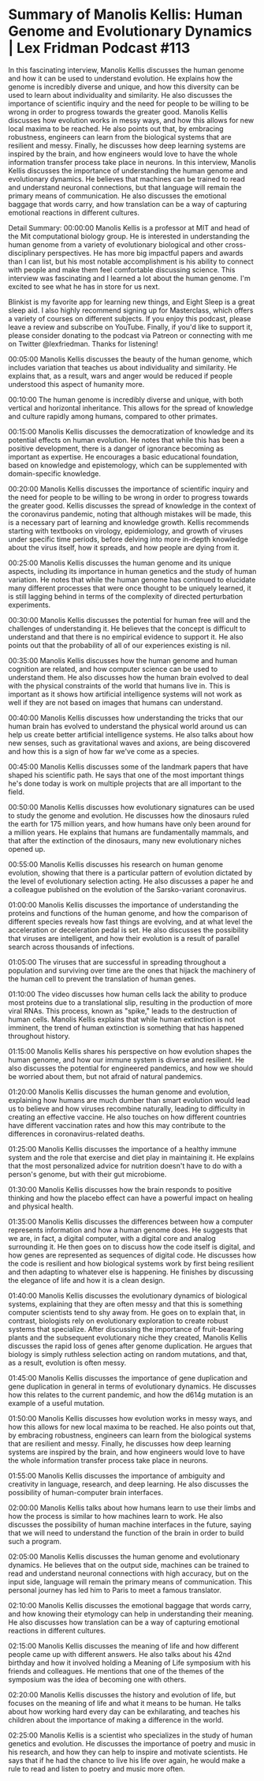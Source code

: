 # Summary of Manolis Kellis: Human Genome and Evolutionary Dynamics | Lex Fridman Podcast #113

In this fascinating interview, Manolis Kellis discusses the human genome and how it can be used to understand evolution. He explains how the genome is incredibly diverse and unique, and how this diversity can be used to learn about individuality and similarity. He also discusses the importance of scientific inquiry and the need for people to be willing to be wrong in order to progress towards the greater good.
Manolis Kellis discusses how evolution works in messy ways, and how this allows for new local maxima to be reached. He also points out that, by embracing robustness, engineers can learn from the biological systems that are resilient and messy. Finally, he discusses how deep learning systems are inspired by the brain, and how engineers would love to have the whole information transfer process take place in neurons.
In this interview, Manolis Kellis discusses the importance of understanding the human genome and evolutionary dynamics. He believes that machines can be trained to read and understand neuronal connections, but that language will remain the primary means of communication. He also discusses the emotional baggage that words carry, and how translation can be a way of capturing emotional reactions in different cultures.

Detail Summary: 
00:00:00
Manolis Kellis is a professor at MIT and head of the Mit computational biology group. He is interested in understanding the human genome from a variety of evolutionary biological and other cross-disciplinary perspectives. He has more big impactful papers and awards than I can list, but his most notable accomplishment is his ability to connect with people and make them feel comfortable discussing science. This interview was fascinating and I learned a lot about the human genome. I'm excited to see what he has in store for us next.

Blinkist is my favorite app for learning new things, and Eight Sleep is a great sleep aid. I also highly recommend signing up for Masterclass, which offers a variety of courses on different subjects. If you enjoy this podcast, please leave a review and subscribe on YouTube. Finally, if you'd like to support it, please consider donating to the podcast via Patreon or connecting with me on Twitter @lexfriedman. Thanks for listening!

00:05:00
Manolis Kellis discusses the beauty of the human genome, which includes variation that teaches us about individuality and similarity. He explains that, as a result, wars and anger would be reduced if people understood this aspect of humanity more.

00:10:00
The human genome is incredibly diverse and unique, with both vertical and horizontal inheritance. This allows for the spread of knowledge and culture rapidly among humans, compared to other primates.

00:15:00
Manolis Kellis discusses the democratization of knowledge and its potential effects on human evolution. He notes that while this has been a positive development, there is a danger of ignorance becoming as important as expertise. He encourages a basic educational foundation, based on knowledge and epistemology, which can be supplemented with domain-specific knowledge.

00:20:00
Manolis Kellis discusses the importance of scientific inquiry and the need for people to be willing to be wrong in order to progress towards the greater good. Kellis discusses the spread of knowledge in the context of the coronavirus pandemic, noting that although mistakes will be made, this is a necessary part of learning and knowledge growth. Kellis recommends starting with textbooks on virology, epidemiology, and growth of viruses under specific time periods, before delving into more in-depth knowledge about the virus itself, how it spreads, and how people are dying from it.

00:25:00
Manolis Kellis discusses the human genome and its unique aspects, including its importance in human genetics and the study of human variation. He notes that while the human genome has continued to elucidate many different processes that were once thought to be uniquely learned, it is still lagging behind in terms of the complexity of directed perturbation experiments.

00:30:00
Manolis Kellis discusses the potential for human free will and the challenges of understanding it. He believes that the concept is difficult to understand and that there is no empirical evidence to support it. He also points out that the probability of all of our experiences existing is nil.

00:35:00
Manolis Kellis discusses how the human genome and human cognition are related, and how computer science can be used to understand them. He also discusses how the human brain evolved to deal with the physical constraints of the world that humans live in. This is important as it shows how artificial intelligence systems will not work as well if they are not based on images that humans can understand.

00:40:00
Manolis Kellis discusses how understanding the tricks that our human brain has evolved to understand the physical world around us can help us create better artificial intelligence systems. He also talks about how new senses, such as gravitational waves and axions, are being discovered and how this is a sign of how far we've come as a species.

00:45:00
Manolis Kellis discusses some of the landmark papers that have shaped his scientific path. He says that one of the most important things he's done today is work on multiple projects that are all important to the field.

00:50:00
Manolis Kellis discusses how evolutionary signatures can be used to study the genome and evolution. He discusses how the dinosaurs ruled the earth for 175 million years, and how humans have only been around for a million years. He explains that humans are fundamentally mammals, and that after the extinction of the dinosaurs, many new evolutionary niches opened up.

00:55:00
Manolis Kellis discusses his research on human genome evolution, showing that there is a particular pattern of evolution dictated by the level of evolutionary selection acting. He also discusses a paper he and a colleague published on the evolution of the Sarsko-variant coronavirus.

01:00:00
Manolis Kellis discusses the importance of understanding the proteins and functions of the human genome, and how the comparison of different species reveals how fast things are evolving, and at what level the acceleration or deceleration pedal is set. He also discusses the possibility that viruses are intelligent, and how their evolution is a result of parallel search across thousands of infections.

01:05:00
The viruses that are successful in spreading throughout a population and surviving over time are the ones that hijack the machinery of the human cell to prevent the translation of human genes.

01:10:00
The video discusses how human cells lack the ability to produce most proteins due to a translational slip, resulting in the production of more viral RNAs. This process, known as "spike," leads to the destruction of human cells. Manolis Kellis explains that while human extinction is not imminent, the trend of human extinction is something that has happened throughout history.

01:15:00
Manolis Kellis shares his perspective on how evolution shapes the human genome, and how our immune system is diverse and resilient. He also discusses the potential for engineered pandemics, and how we should be worried about them, but not afraid of natural pandemics.

01:20:00
Manolis Kellis discusses the human genome and evolution, explaining how humans are much dumber than smart evolution would lead us to believe and how viruses recombine naturally, leading to difficulty in creating an effective vaccine. He also touches on how different countries have different vaccination rates and how this may contribute to the differences in coronavirus-related deaths.

01:25:00
Manolis Kellis discusses the importance of a healthy immune system and the role that exercise and diet play in maintaining it. He explains that the most personalized advice for nutrition doesn't have to do with a person's genome, but with their gut microbiome.

01:30:00
Manolis Kellis discusses how the brain responds to positive thinking and how the placebo effect can have a powerful impact on healing and physical health.

01:35:00
Manolis Kellis discusses the differences between how a computer represents information and how a human genome does. He suggests that we are, in fact, a digital computer, with a digital core and analog surrounding it. He then goes on to discuss how the code itself is digital, and how genes are represented as sequences of digital code. He discusses how the code is resilient and how biological systems work by first being resilient and then adapting to whatever else is happening. He finishes by discussing the elegance of life and how it is a clean design.

01:40:00
Manolis Kellis discusses the evolutionary dynamics of biological systems, explaining that they are often messy and that this is something computer scientists tend to shy away from. He goes on to explain that, in contrast, biologists rely on evolutionary exploration to create robust systems that specialize. After discussing the importance of fruit-bearing plants and the subsequent evolutionary niche they created, Manolis Kellis discusses the rapid loss of genes after genome duplication. He argues that biology is simply ruthless selection acting on random mutations, and that, as a result, evolution is often messy.

01:45:00
Manolis Kellis discusses the importance of gene duplication and gene duplication in general in terms of evolutionary dynamics. He discusses how this relates to the current pandemic, and how the d614g mutation is an example of a useful mutation.

01:50:00
Manolis Kellis discusses how evolution works in messy ways, and how this allows for new local maxima to be reached. He also points out that, by embracing robustness, engineers can learn from the biological systems that are resilient and messy. Finally, he discusses how deep learning systems are inspired by the brain, and how engineers would love to have the whole information transfer process take place in neurons.

01:55:00
Manolis Kellis discusses the importance of ambiguity and creativity in language, research, and deep learning. He also discusses the possibility of human-computer brain interfaces.

02:00:00
Manolis Kellis talks about how humans learn to use their limbs and how the process is similar to how machines learn to work. He also discusses the possibility of human machine interfaces in the future, saying that we will need to understand the function of the brain in order to build such a program.

02:05:00
Manolis Kellis discusses the human genome and evolutionary dynamics. He believes that on the output side, machines can be trained to read and understand neuronal connections with high accuracy, but on the input side, language will remain the primary means of communication. This personal journey has led him to Paris to meet a famous translator.

02:10:00
Manolis Kellis discusses the emotional baggage that words carry, and how knowing their etymology can help in understanding their meaning. He also discusses how translation can be a way of capturing emotional reactions in different cultures.

02:15:00
Manolis Kellis discusses the meaning of life and how different people came up with different answers. He also talks about his 42nd birthday and how it involved holding a Meaning of Life symposium with his friends and colleagues. He mentions that one of the themes of the symposium was the idea of becoming one with others.

02:20:00
Manolis Kellis discusses the history and evolution of life, but focuses on the meaning of life and what it means to be human. He talks about how working hard every day can be exhilarating, and teaches his children about the importance of making a difference in the world.

02:25:00
Manolis Kellis is a scientist who specializes in the study of human genetics and evolution. He discusses the importance of poetry and music in his research, and how they can help to inspire and motivate scientists. He says that if he had the chance to live his life over again, he would make a rule to read and listen to poetry and music more often.

